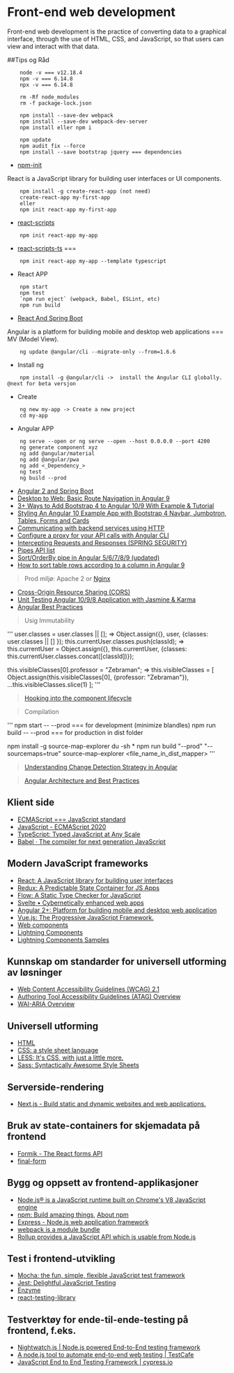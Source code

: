 # Front-end web development
Front-end web development is the practice of converting data to a graphical interface, through the use of HTML, CSS, and JavaScript, so that users can view and interact with that data.

##Tips og Råd
```
    node -v === v12.18.4 
    npm -v === 6.14.8 
    npx -v === 6.14.8
```

```
    rm -Rf node_modules
    rm -f package-lock.json

    npm install --save-dev webpack
    npm install --save-dev webpack-dev-server
    npm install eller npm i
    
    npm update
    npm audit fix --force
    npm install --save bootstrap jquery === dependencies
```
    
- [npm-init](https://docs.npmjs.com/cli/init)

React is a JavaScript library for building user interfaces or UI components. 
```
    npm install -g create-react-app (not need)
    create-react-app my-first-app
    eller
    npm init react-app my-first-app
```
- [react-scripts](https://www.npmjs.com/package/react-scripts)
```
    npm init react-app my-app
```
- [react-scripts-ts](https://www.npmjs.com/package/react-scripts-ts) === 
```
    npm init react-app my-app --template typescript
```
- React APP
```
    npm start
    npm test
    `npm run eject` (webpack, Babel, ESLint, etc) 
    npm run build
```
- [React And Spring Boot](https://www.youtube.com/c/AlmightyJava/search?query=React%20And%20Spring%20Boot)

Angular is a platform for building mobile and desktop web applications === MV (Model View).
```
    ng update @angular/cli --migrate-only --from=1.6.6
```
    
- Install ng
```
    npm install -g @angular/cli ->  install the Angular CLI globally. @next for beta versjon
```
- Create
```
    ng new my-app -> Create a new project
    cd my-app
```
- Angular APP
```
    ng serve --open or ng serve --open --host 0.0.0.0 --port 4200
    ng generate component xyz
    ng add @angular/material
    ng add @angular/pwa
    ng add <_Dependency_>
    ng test
    ng build --prod       
```
- [Angular 2 and Spring Boot](https://www.youtube.com/c/AlmightyJava/search?query=Angular%202%20and%20Spring%20Boot)
- [Desktop to Web: Basic Route Navigation in Angular 9](https://www.youtube.com/watch?v=KkluJjQ4b5E)
- [3+ Ways to Add Bootstrap 4 to Angular 10/9 With Example & Tutorial](https://www.techiediaries.com/angular-bootstrap/)
- [Styling An Angular 10 Example App with Bootstrap 4 Navbar, Jumbotron, Tables, Forms and Cards](https://www.techiediaries.com/angular/style-angular-10-example-bootstrap-4/)
- [Communicating with backend services using HTTP](https://angular.io/guide/http)
- [Configure a proxy for your API calls with Angular CLI](https://juristr.com/blog/2016/11/configure-proxy-api-angular-cli/)
- [Intercepting Requests and Responses (SPRING SEGURITY)](https://angular.io/guide/http#intercepting-requests-and-responses)
- [Pipes API list](https://angular.io/guide/architecture-components#templates-and-views)
- [Sort/OrderBy pipe in Angular 5/6/7/8/9 (updated)](https://medium.com/@Mdmoin07/sort-pipe-in-angular-6-7-f22475cc4054)
- [How to sort table rows according to a column in Angular 9](https://medium.com/nerd-for-tech/how-to-sort-table-rows-according-column-in-angular-9-b04fdafb4140)

> Prod miljø: Apache 2  or [Nginx](https://www.nginx.com/)

- [Cross-Origin Resource Sharing (CORS)](https://developer.mozilla.org/en-US/docs/Web/HTTP/CORS)
- [Unit Testing Angular 10/9/8 Application with Jasmine & Karma](https://www.positronx.io/angular-unit-testing-application-with-jasmine-karma/)
- [Angular Best Practices](https://app.pluralsight.com/library/courses/best-practices-angular/table-of-contents)

> Usig Immutability

'''
user.classes = user.classes || []; => Object.assign({}, user, {classes: user.classes || [] });
this.currentUser.classes.push(classId); => this.currentUser = Object.assign({}, this.currentUser, {classes: this.currentUser.classes.concat([classId])});

this.visibleClasses[0].professor = "Zebraman"; => this.visibleClasses = [
    Object.assign(this.visibleClasses[0], {professor: "Zebraman"}),
    ...this.visibleClasses.slice(1)
];
'''

>  [Hooking into the component lifecycle](https://angular.io/guide/lifecycle-hooks)

> Compilation 

'''
npm start -- --prod === for development (minimize blandles)
npm run build -- --prod === for production in dist folder

npm install -g source-map-explorer
du -sh *
npm run build  "--prod" "--sourcemaps=true" 
source-map-explorer <file_name_in_dist_mapper>
'''

> [Understanding Change Detection Strategy in Angular](https://www.digitalocean.com/community/tutorials/angular-change-detection-strategy)

> [Angular Architecture and Best Practices](https://app.pluralsight.com/library/courses/angular-architecture-best-practices/table-of-contents)


## Klient side
- [ECMAScript === JavaScript standard](https://en.wikipedia.org/wiki/JavaScript)
- [JavaScript - ECMAScript 2020](https://en.wikipedia.org/wiki/JavaScript)
- [TypeScript: Typed JavaScript at Any Scale](https://www.typescriptlang.org/)
- [Babel · The compiler for next generation JavaScript](https://babeljs.io/)


## Modern JavaScript frameworks
- [React: A JavaScript library for building user interfaces](https://reactjs.org/)
- [Redux:  A Predictable State Container for JS Apps](https://redux.js.org/)
- [Flow: A Static Type Checker for JavaScript](https://flow.org/)
- [Svelte • Cybernetically enhanced web apps](https://svelte.dev/ )
- [Angular 2+:  Platform for building mobile and desktop web application](https://angular.io/)
- [Vue.js: The Progressive JavaScript Framework.](https://vuejs.org/)
- [Web components](https://www.webcomponents.org/)
- [Lightning Components](https://developer.salesforce.com/docs/atlas.en-us.lightning.meta/lightning/intro_framework.htm)
- [Lightning Components Samples](https://developer.salesforce.com/docs/component-library/overview/components)

## Kunnskap om standarder for universell utforming av løsninger
- [Web Content Accessibility Guidelines (WCAG) 2.1](https://www.w3.org/TR/WCAG21/)
- [Authoring Tool Accessibility Guidelines (ATAG) Overview](https://www.w3.org/WAI/standards-guidelines/atag/)
- [WAI-ARIA Overview](https://www.w3.org/WAI/standards-guidelines/aria/)

## Universell utforming
- [HTML](https://en.wikipedia.org/wiki/HTML)
- [CSS: a style sheet language](https://en.wikipedia.org/wiki/CSS)
- [LESS: It's CSS, with just a little more.](http://lesscss.org/)
- [Sass: Syntactically Awesome Style Sheets](https://sass-lang.com/)
  
## Serverside-rendering 
- [Next.js - Build static and dynamic websites and web applications.](https://nextjs.org/) 

## Bruk av state-containers for skjemadata på frontend
- [Formik - The React forms API](https://formik.org/)
- [final-form](https://final-form.org/react)

## Bygg og oppsett av frontend-applikasjoner 
- [Node.js® is a JavaScript runtime built on Chrome's V8 JavaScript engine](https://nodejs.org/en/)
- [npm: Build amazing things](https://www.npmjs.com/), [About npm](https://docs.npmjs.com/about-npm/)
- [Express - Node.js web application framework](https://expressjs.com/)
- [webpack is a module bundle](https://webpack.js.org/)
- [Rollup provides a JavaScript API which is usable from Node.js](https://rollupjs.org/guide/en/)
 
## Test i frontend-utvikling 
- [Mocha: the fun, simple, flexible JavaScript test framework](https://mochajs.org/)
- [Jest: Delightful JavaScript Testing](https://jestjs.io/)
- [Enzyme](https://enzymejs.github.io/enzyme/)
- [react-testing-library](https://testing-library.com/docs/react-testing-library/intro)


## Testverktøy for ende-til-ende-testing på frontend, f.eks. 
- [Nightwatch.js | Node.js powered End-to-End testing framework](https://nightwatchjs.org/)
- [A node.js tool to automate end-to-end web testing | TestCafe](https://devexpress.github.io/testcafe/)
- [JavaScript End to End Testing Framework | cypress.io](https://www.cypress.io/)
